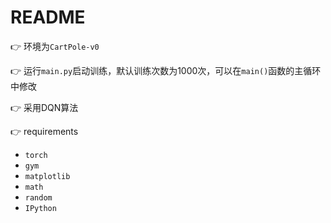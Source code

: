 # README

👉 环境为``CartPole-v0``

👉 运行``main.py``启动训练，默认训练次数为1000次，可以在``main()``函数的主循环中修改

👉 采用DQN算法

👉 requirements

- ``torch``
- ``gym``
- ``matplotlib``
- ``math``
- ``random``
- ``IPython``